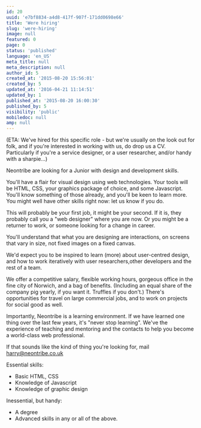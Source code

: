 ```yaml
---
id: 20
uuid: 'e7bf8834-a4d8-417f-907f-171dd0698e66'
title: 'Were hiring'
slug: 'were-hiring'
image: null
featured: 0
page: 0
status: 'published'
language: 'en_US'
meta_title: null
meta_description: null
author_id: 5
created_at: '2015-08-20 15:56:01'
created_by: 5
updated_at: '2016-04-21 11:14:51'
updated_by: 1
published_at: '2015-08-20 16:00:30'
published_by: 5
visibility: 'public'
mobiledoc: null
amp: null
---
```


(ETA: We've hired for this specific role - but we're usually on the look out for folk, and if you're interested in working with us, do drop us a CV. Particularly if you're a service designer, or a user researcher, and/or handy with a sharpie...)

Neontribe are looking for a Junior with design and development skills.

You'll have a flair for visual design using web technologies. Your tools will be HTML, CSS, your graphics package of choice, and some Javascript. You'll know something of those already, and you'll be keen to learn more. You might well have other skills right now: let us know if you do.

This will probably be your first job, it might be your second. If it is, they probably call you a "web designer" where you are now. Or you might be a returner to work, or someone looking for a change in career.

You'll understand that what you are designing are interactions, on screens that vary in size, not fixed images on a fixed canvas.

We'd expect you to be inspired to learn (more) about user-centred design, and how to work iteratively with user researchers,other developers and the rest of a team.

We offer a competitive salary, flexible working hours, gorgeous office in the fine city of Norwich, and a bag of benefits. (Including an equal share of the company pig yearly, if you want it. Truffles if you don't.) There's opportunities for travel on large commercial jobs, and to work on projects for social good as well.

Importantly, Neontribe is a learning environment. If we have learned one thing over the last few years, it's "never stop learning". We've the experience of teaching and mentoring and the contacts to help you become a world-class web professional.

If that sounds like the kind of thing you're looking for, mail [harry@neontribe.co.uk](mailto:harry@neontribe.co.uk)

Essential skills:

- Basic HTML, CSS
- Knowledge of Javascript
- Knowledge of graphic design

Inessential, but handy:

- A degree
- Advanced skills in any or all of the above.
